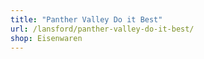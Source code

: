 ```yaml
---
title: "Panther Valley Do it Best"
url: /lansford/panther-valley-do-it-best/
shop: Eisenwaren
---
```

